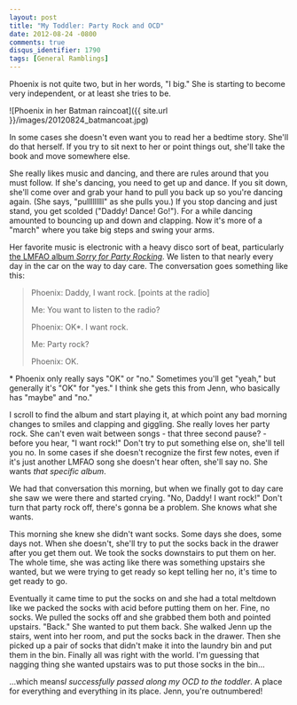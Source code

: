 ```yaml
---
layout: post
title: "My Toddler: Party Rock and OCD"
date: 2012-08-24 -0800
comments: true
disqus_identifier: 1790
tags: [General Ramblings]
---
```

Phoenix is not quite two, but in her words, "I big." She is starting to
become very independent, or at least she tries to be.

![Phoenix in her Batman
raincoat]({{ site.url }}/images/20120824_batmancoat.jpg)

In some cases she doesn't even want you to read her a bedtime story.
She'll do that herself. If you try to sit next to her or point things
out, she'll take the book and move somewhere else.

She really likes music and dancing, and there are rules around that you
must follow. If she's dancing, you need to get up and dance. If you sit
down, she'll come over and grab your hand to pull you back up so you're
dancing again. (She says, "pulllllllll" as she pulls you.) If you stop
dancing and just stand, you get scolded ("Daddy! Dance! Go!"). For a
while dancing amounted to bouncing up and down and clapping. Now it's
more of a "march" where you take big steps and swing your arms.

Her favorite music is electronic with a heavy disco sort of beat,
particularly [the LMFAO album *Sorry for Party
Rocking*](http://www.amazon.com/dp/B004ZQBOXC?tag=mhsvortex). We listen
to that nearly every day in the car on the way to day care. The
conversation goes something like this:

> Phoenix: Daddy, I want rock. [points at the radio]
>
> Me: You want to listen to the radio?
>
> Phoenix: OK\*. I want rock.
>
> Me: Party rock?
>
> Phoenix: OK.

\* Phoenix only really says "OK" or "no." Sometimes you'll get "yeah,"
but generally it's "OK" for "yes." I think she gets this from Jenn, who
basically has "maybe" and "no."

I scroll to find the album and start playing it, at which point any bad
morning changes to smiles and clapping and giggling. She really loves
her party rock. She can't even wait between songs - that three second
pause? - before you hear, "I want rock!" Don't try to put something else
on, she'll tell you no. In some cases if she doesn't recognize the first
few notes, even if it's just another LMFAO song she doesn't hear often,
she'll say no. She wants *that specific album*.

We had that conversation this morning, but when we finally got to day
care she saw we were there and started crying. "No, Daddy! I want rock!"
Don't turn that party rock off, there's gonna be a problem. She knows
what she wants.

This morning she knew she didn't want socks. Some days she does, some
days not. When she doesn't, she'll try to put the socks back in the
drawer after you get them out. We took the socks downstairs to put them
on her. The whole time, she was acting like there was something upstairs
she wanted, but we were trying to get ready so kept telling her no, it's
time to get ready to go.

Eventually it came time to put the socks on and she had a total meltdown
like we packed the socks with acid before putting them on her. Fine, no
socks. We pulled the socks off and she grabbed them both and pointed
upstairs. "Back." She wanted to put them back. She walked Jenn up the
stairs, went into her room, and put the socks back in the drawer. Then
she picked up a pair of socks that didn't make it into the laundry bin
and put them in the bin. Finally all was right with the world. I'm
guessing that nagging thing she wanted upstairs was to put those socks
in the bin...

...which means*I successfully passed along my OCD to the toddler*. A
place for everything and everything in its place. Jenn, you're
outnumbered!
